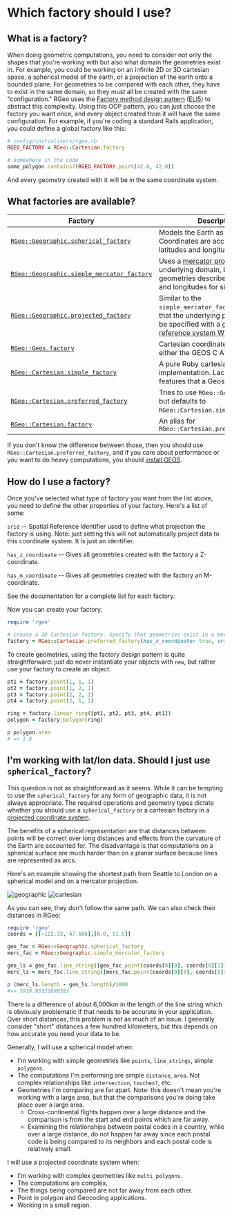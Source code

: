 # Which factory should I use?

## What is a factory?

When doing geometric computations, you need to consider not only the shapes that you're working with but also what domain the geometries exist in. For example, you could be working on an infinite 2D or 3D cartesian space, a spherical model of the earth, or a projection of the earth onto a bounded plane. For geometries to be compared with each other, they have to exist in the same domain, so they must all be created with the same "configuration." RGeo uses the [Factory method design pattern][factory_pattern-wikipedia] ([ELI5][factory_pattern-reddit]) to abstract this complexity. Using this OOP pattern, you can just choose the factory you want once, and every object created from it will have the same configuration. For example, if you're coding a standard Rails application, you could define a global factory like this:

```ruby
# config/initializers/rgeo.rb
RGEO_FACTORY = RGeo::Cartesian.factory

# Somewhere in the code
some_polygon.contains?(RGEO_FACTORY.point(42.0, 42.0))
```

And every geometry created with it will be in the same coordinate system.

## What factories are available?

<!-- NOTE: This list was initiated for RGeo 2.2.0 with the following ruby code

```ruby
require "rgeo"

factories = RGeo.constants.flat_map { |c|
  c = RGeo.const_get(c)
  c.methods.grep(/factory$/).map { |f| { mod: c, met: f } }
}.map { |mod:,met:|
  source, line = mod.method(met).source_location
  source = source[%r(lib/rgeo/.*)]
  invocation = "#{mod}.#{met}"
  link = "https://github.com/rgeo/rgeo/blob/v2.2.0/#{source}#L#{line}"

  "| [#{invocation}](#{link}) | TODO: usage summary |"
}

puts [
  "| Factory | Usage |",
  "| ------- | ----- |",
  *factories
]
```

-->

| Factory | Description |
| ------- | ----- |
| [`RGeo::Geographic.spherical_factory`](https://github.com/rgeo/rgeo/blob/v2.2.0/lib/rgeo/geographic/interface.rb#L117) | Models the Earth as a sphere. Coordinates are accepted as latitudes and longitudes. |
| [`RGeo::Geographic.simple_mercator_factory`](https://github.com/rgeo/rgeo/blob/v2.2.0/lib/rgeo/geographic/interface.rb#L215) | Uses a [mercator projection][web-mercator-proj] as the underlying domain, but accepts geometries described by latitudes and longitudes for simplicity.  |
| [`RGeo::Geographic.projected_factory`](https://github.com/rgeo/rgeo/blob/v2.2.0/lib/rgeo/geographic/interface.rb#L348) | Similar to the `simple_mercator_factory`, except that the underlying projection can be specified with a [coordinate reference system WKT string][proj-wkt]. |
| [`RGeo::Geos.factory`](https://github.com/rgeo/rgeo/blob/v2.2.0/lib/rgeo/geos/interface.rb#L178) | Cartesian coordinate system, using either the GEOS C API or FFI. |
| [`RGeo::Cartesian.simple_factory`](https://github.com/rgeo/rgeo/blob/v2.2.0/lib/rgeo/cartesian/interface.rb#L107) | A pure Ruby cartesian factory implementation. Lacking a lot of features that a Geos factory has. |
| [`RGeo::Cartesian.preferred_factory`](https://github.com/rgeo/rgeo/blob/v2.2.0/lib/rgeo/cartesian/interface.rb#L29) | Tries to use `RGeo::Geos.factory`, but defaults to `RGeo::Cartesian.simple_factory`. |
| [`RGeo::Cartesian.factory`](https://github.com/rgeo/rgeo/blob/v2.2.0/lib/rgeo/cartesian/interface.rb#L29) | An alias for `RGeo::Cartesian.preferred_factory` |

If you don't know the difference between those, then you should use `RGeo::Cartesian.preferred_factory`, and if you care about performance or you want to do heavy computations, you should [install GEOS](https://github.com/rgeo/rgeo/wiki/Installing-GEOS).

## How do I use a factory?

<!-- TODO: may be redundant with previous question -->
Once you've selected what type of factory you want from the list above, you need to define the other properties of your factory. Here's a list of some:

`srid` -- Spatial Reference Identifier used to define what projection the factory is using. Note: just setting this will not automatically project data to this coordinate system. It is just an identifier.

`has_z_coordinate` -- Gives all geometries created with the factory a Z-coordinate.

`has_m_coordinate` -- Gives all geometries created with the factory an M-coordinate.

See the documentation for a complete list for each factory.

Now you can create your factory:

```rb
require 'rgeo'

# Create a 3D Cartesian factory. Specify that geometries exist in a mercator project (srid: 3857).
factory = RGeo::Cartesian.preferred_factory(has_z_coordinate: true, srid: 3857)
```

To create geometries, using the factory design pattern is quite straightforward: just do never instantiate your objects with `new`, but rather use your factory to create an object.

```rb
pt1 = factory.point(1, 1, 1)
pt2 = factory.point(1, 2, 1)
pt3 = factory.point(2, 2, 1)
pt4 = factory.point(2, 1, 1)

ring = factory.linear_ring([pt1, pt2, pt3, pt4, pt1])
polygon = factory.polygon(ring)

p polygon.area
# => 1.0
```

## I'm working with lat/lon data. Should I just use `spherical_factory`?

This question is not as straightforward as it seems. While it can be tempting to use the `spherical_factory` for any form of geographic data, it is not always appropriate. The required operations and geometry types dictate whether you should use a `spherical_factory` or a cartesian factory in a [projected coordinate system][projected-coordinate-systems].

The benefits of a spherical representation are that distances between points will be correct over long distances and effects from the curvature of the Earth are accounted for. The disadvantage is that computations on a spherical surface are much harder than on a planar surface because lines are represented as arcs.

Here's an example showing the shortest path from Seattle to London on a spherical model and on a mercator projection.

![geographic](https://user-images.githubusercontent.com/12189611/104756125-63870200-5729-11eb-8730-d6795b765fe8.png)
![cartesian](https://user-images.githubusercontent.com/12189611/104756230-8b766580-5729-11eb-8f97-2aa5eb70d482.png)

As you can see, they don't follow the same path. We can also check their distances in RGeo:

```rb
require 'rgeo'
coords = [[-122.33, 47.606],[0.0, 51.5]]

geo_fac = RGeo::Geographic.spherical_factory
merc_fac = RGeo::Geographic.simple_mercator_factory

geo_ls = geo_fac.line_string([geo_fac.point(coords[0][0], coords[0][1]), geo_fac.point(coords[1][0], coords[1][1])])
merc_ls = merc_fac.line_string([merc_fac.point(coords[0][0], coords[0][1]), merc_fac.point(coords[1][0], coords[1][1])])

p (merc_ls.length - geo_ls.length)/1000
#=> 5919.95321890382
```

There is a difference of about 6,000km in the length of the line string which is obviously problematic if that needs to be accurate in your application. Over short distances, this problem is not as much of an issue. I generally consider "short" distances a few hundred kilometers, but this depends on how accurate you need your data to be.

Generally, I will use a spherical model when:
- I'm working with simple geometries like `points`, `line_strings`, simple `polygons`.
- The computations I'm performing are simple `distance`, `area`. Not complex relationships like `intersection`, `touches?`, etc.
- Geometries I'm comparing are far apart. Note: this doesn't mean you're working with a large area, but that the comparisons you're doing take place over a large area.
  - Cross-continental flights happen over a large distance and the comparison is from the start and end points which are far away.
  - Examining the relationships between postal codes in a country, while over a large distance, do not happen far away since each postal code is being compared to its neighbors and each postal code is relatively small.


I will use a projected coordinate system when:
- I'm working with complex geometries like `multi_polygons`.
- The computations are complex.
- The things being compared are not far away from each other.
- Point in polygon and Geocoding applications.
- Working in a small region.


[factory_pattern-wikipedia]: https://en.wikipedia.org/wiki/Factory_method_pattern
[factory_pattern-reddit]: https://www.reddit.com/r/explainlikeimfive/comments/lxbm2/eli5_factory_method_design_pattern/
[web-mercator-proj]: https://en.wikipedia.org/wiki/Web_Mercator_projection
[proj-wkt]: https://en.wikipedia.org/wiki/Well-known_text_representation_of_coordinate_reference_systems
[projected-coordinate-systems]: http://www.geo.hunter.cuny.edu/~jochen/gtech201/lectures/lec6concepts/06%20-%20Projected%20coordinate%20systems.html
